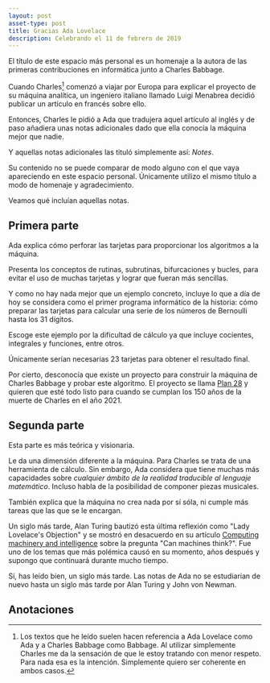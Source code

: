 ```yaml
---
layout: post
asset-type: post
title: Gracias Ada Lovelace
description: Celebrando el 11 de febrero de 2019 
---
```


El título de este espacio más personal es un homenaje a la autora de las primeras contribuciones en informática junto a Charles Babbage. 

Cuando Charles[^1] comenzó a viajar por Europa para explicar el proyecto de su máquina analítica, un ingeniero italiano llamado Luigi Menabrea decidió publicar un artículo en francés sobre ello.

Entonces, Charles le pidió a Ada que tradujera aquel artículo al inglés y de paso añadiera unas notas adicionales dado que ella conocía la máquina mejor que nadie.

Y aquellas notas adicionales las tituló simplemente así: _Notes_. 

Su contenido no se puede comparar de modo alguno con el que vaya apareciendo en este espacio personal. Únicamente utilizo el mismo título a modo de homenaje y agradecimiento.

Veamos qué incluían aquellas notas.

## Primera parte

Ada explica cómo perforar las tarjetas para proporcionar los algoritmos a la máquina. 

Presenta los conceptos de rutinas, subrutinas, bifurcaciones y bucles, para evitar el uso de muchas tarjetas y lograr que fueran más sencillas.

Y como no hay nada mejor que un ejemplo concreto, incluye lo que a día de hoy se considera como el primer programa informático de la historia: cómo preparar las tarjetas para calcular una serie de los números de Bernoulli hasta los 31 dígitos.

Escoge este ejemplo por la dificultad de cálculo ya que incluye cocientes, integrales y funciones, entre otros. 

Únicamente serían necesarias 23 tarjetas para obtener el resultado final.

Por cierto, desconocía que existe un proyecto para construir la máquina de Charles Babbage y probar este algoritmo. El proyecto se llama [Plan 28](https://www.plan28.org) y quieren que esté todo listo para cuando se cumplan los 150 años de la muerte de Charles en el año 2021.

## Segunda parte

Esta parte es más teórica y visionaria.

Le da una dimensión diferente a la máquina. Para Charles se trata de una herramienta de cálculo. Sin embargo, Ada considera que tiene muchas más capacidades sobre _cualquier ámbito de la realidad traducible al lenguaje matemático_. Incluso habla de la posibilidad de componer piezas musicales.

También explica que la máquina no crea nada por sí sóla, ni cumple más tareas que las que se le encargan.

Un siglo más tarde, Alan Turing bautizó esta última reflexión como "Lady Lovelace's Objection" y se mostró en desacuerdo en su artículo [Computing machinery and intelligence](https://www.csee.umbc.edu/courses/471/papers/turing.pdf) sobre la pregunta "Can machines think?". Fue uno de los temas que más polémica causó en su momento, años después y supongo que continuará durante mucho tiempo.

Sí, has leído bien, un siglo más tarde. Las notas de Ada no se estudiarían de nuevo hasta un siglo más tarde por Alan Turing y John von Newman.

## Anotaciones

[^1]: Los textos que he leído suelen hacen referencia a Ada Lovelace como Ada y a Charles Babbage como Babbage. Al utilizar simplemente Charles me da la sensación de que le estoy tratando con menor respeto. Para nada esa es la intención. Simplemente quiero ser coherente en ambos casos.
